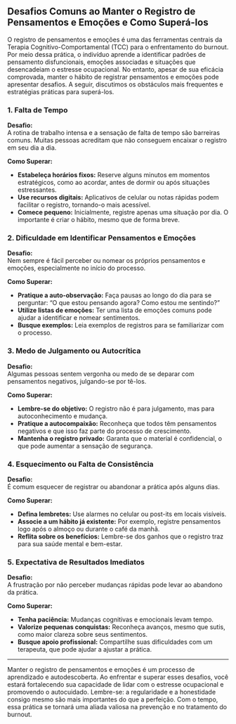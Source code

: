 
## Desafios Comuns ao Manter o Registro de Pensamentos e Emoções e Como Superá-los

O registro de pensamentos e emoções é uma das ferramentas centrais da Terapia Cognitivo-Comportamental (TCC) para o enfrentamento do burnout. Por meio dessa prática, o indivíduo aprende a identificar padrões de pensamento disfuncionais, emoções associadas e situações que desencadeiam o estresse ocupacional. No entanto, apesar de sua eficácia comprovada, manter o hábito de registrar pensamentos e emoções pode apresentar desafios. A seguir, discutimos os obstáculos mais frequentes e estratégias práticas para superá-los.

### 1. Falta de Tempo

**Desafio:**  
A rotina de trabalho intensa e a sensação de falta de tempo são barreiras comuns. Muitas pessoas acreditam que não conseguem encaixar o registro em seu dia a dia.

**Como Superar:**  
- **Estabeleça horários fixos:** Reserve alguns minutos em momentos estratégicos, como ao acordar, antes de dormir ou após situações estressantes.
- **Use recursos digitais:** Aplicativos de celular ou notas rápidas podem facilitar o registro, tornando-o mais acessível.
- **Comece pequeno:** Inicialmente, registre apenas uma situação por dia. O importante é criar o hábito, mesmo que de forma breve.

### 2. Dificuldade em Identificar Pensamentos e Emoções

**Desafio:**  
Nem sempre é fácil perceber ou nomear os próprios pensamentos e emoções, especialmente no início do processo.

**Como Superar:**  
- **Pratique a auto-observação:** Faça pausas ao longo do dia para se perguntar: “O que estou pensando agora? Como estou me sentindo?”
- **Utilize listas de emoções:** Ter uma lista de emoções comuns pode ajudar a identificar e nomear sentimentos.
- **Busque exemplos:** Leia exemplos de registros para se familiarizar com o processo.

### 3. Medo de Julgamento ou Autocrítica

**Desafio:**  
Algumas pessoas sentem vergonha ou medo de se deparar com pensamentos negativos, julgando-se por tê-los.

**Como Superar:**  
- **Lembre-se do objetivo:** O registro não é para julgamento, mas para autoconhecimento e mudança.
- **Pratique a autocompaixão:** Reconheça que todos têm pensamentos negativos e que isso faz parte do processo de crescimento.
- **Mantenha o registro privado:** Garanta que o material é confidencial, o que pode aumentar a sensação de segurança.

### 4. Esquecimento ou Falta de Consistência

**Desafio:**  
É comum esquecer de registrar ou abandonar a prática após alguns dias.

**Como Superar:**  
- **Defina lembretes:** Use alarmes no celular ou post-its em locais visíveis.
- **Associe a um hábito já existente:** Por exemplo, registre pensamentos logo após o almoço ou durante o café da manhã.
- **Reflita sobre os benefícios:** Lembre-se dos ganhos que o registro traz para sua saúde mental e bem-estar.

### 5. Expectativa de Resultados Imediatos

**Desafio:**  
A frustração por não perceber mudanças rápidas pode levar ao abandono da prática.

**Como Superar:**  
- **Tenha paciência:** Mudanças cognitivas e emocionais levam tempo.
- **Valorize pequenas conquistas:** Reconheça avanços, mesmo que sutis, como maior clareza sobre seus sentimentos.
- **Busque apoio profissional:** Compartilhe suas dificuldades com um terapeuta, que pode ajudar a ajustar a prática.

---

Manter o registro de pensamentos e emoções é um processo de aprendizado e autodescoberta. Ao enfrentar e superar esses desafios, você estará fortalecendo sua capacidade de lidar com o estresse ocupacional e promovendo o autocuidado. Lembre-se: a regularidade e a honestidade consigo mesmo são mais importantes do que a perfeição. Com o tempo, essa prática se tornará uma aliada valiosa na prevenção e no tratamento do burnout.
```